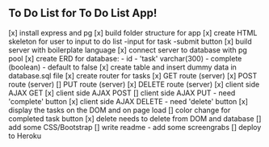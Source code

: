 ## To Do List for To Do List App!

[x] install express and pg
[x] build folder structure for app
[x] create HTML skeleton for user to input to do list
    -input for task
    -submit button 
[x] build server with boilerplate language
[x] connect server to database with pg pool
[x] create ERD for database:
    - id
    - 'task' varchar(300)
    - complete (boolean) - default to false
[x] create table and insert dummy data in database.sql file
[x] create router for tasks
    [x] GET route (server)
    [x] POST route (server)
    [] PUT route (server)
    [x] DELETE route (server)
[x] client side AJAX GET
[x] client side AJAX POST
[] client side AJAX PUT
    - need 'complete' button 
[x] client side AJAX DELETE
    - need 'delete' button
[x] display the tasks on the DOM and on page load
[] color change for completed task button
[x] delete needs to delete from DOM and database
[] add some CSS/Bootstrap
[] write readme - add some screengrabs
[] deploy to Heroku
